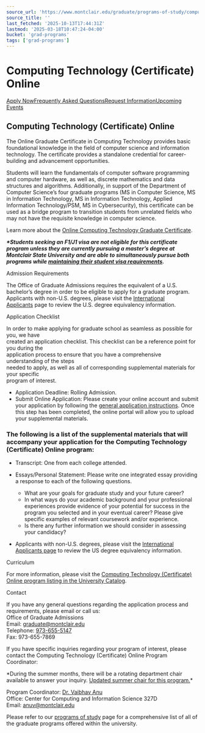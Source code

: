 ```yaml
---
source_url: 'https://www.montclair.edu/graduate/programs-of-study/computing-technology-certificate/'
source_title: ''
last_fetched: '2025-10-13T17:44:31Z'
lastmod: '2025-03-18T10:47:24-04:00'
bucket: 'grad-programs'
tags: ['grad-programs']
---
```


# Computing Technology (Certificate) Online

[Apply Now](http://www.montclair.edu/graduate/how-to-apply/)[Frequently Asked Questions](http://www.montclair.edu/graduate/how-to-apply/frequently-asked-questions/)[Request Information](https://graduate.montclair.edu/register/grad-inquiry)[Upcoming Events](https://graduate.montclair.edu/portal/graduate-events)

## Computing Technology (Certificate) Online

The Online Graduate Certificate in Computing Technology provides basic foundational knowledge in the field of computer science and information technology. The certificate provides a standalone credential for career-building and advancement opportunities.

Students will learn the fundamentals of computer software programming and computer hardware, as well as, discrete mathematics and data structures and algorithms. Additionally, in support of the Department of Computer Science’s four graduate programs (MS in Computer Science, MS in Information Technology, MS in Information Technology, Applied Information Technology/PSM, MS in Cybersecurity), this certificate can be used as a bridge program to transition students from unrelated fields who may not have the requisite knowledge in computer science.

Learn more about the [Online Computing Technology Graduate Certificate](https://www.montclair.edu/online/graduate-certificates/computing-technology-certificate-online/).

***\*Students seeking an F1/J1 visa are not eligible for this certificate program unless they are currently pursuing a master’s degree at Montclair State University and are able to simultaneously pursue both programs while [maintaining their student visa requirements](https://www.montclair.edu/global/current-students/f-1-students/maintaining-f-1-status/).***

Admission Requirements

The Office of Graduate Admissions requires the equivalent of a U.S. bachelor’s degree in order to be eligible to apply for a graduate program. Applicants with non-U.S. degrees, please visit the [International Applicants](https://www.montclair.edu/graduate/how-to-apply/international-applicants/) page to review the U.S. degree equivalency information.

Application Checklist

In order to make applying for graduate school as seamless as possible for you, we have  
created an application checklist. This checklist can be a reference point for you during the  
application process to ensure that you have a comprehensive understanding of the steps  
needed to apply, as well as all of corresponding supplemental materials for your specific  
program of interest.

* Application Deadline: Rolling Admission.
* Submit Online Application: Please create your online account and submit your application by following the [general application instructions](http://www.montclair.edu/graduate/how-to-apply/). Once this step has been completed, the online portal will allow you to upload your supplemental materials.

### The following is a list of the supplemental materials that will accompany your application for the Computing Technology (Certificate) Online program:

* Transcript: One from each college attended.
* Essays/Personal Statement: Please write one integrated essay providing a response to each of the following questions.
  + What are your goals for graduate study and your future career?
  + In what ways do your academic background and your professional experiences provide evidence of your potential for success in the program you selected and in your eventual career? Please give specific examples of relevant coursework and/or experience.
  + Is there any further information we should consider in assessing your candidacy?

* Applicants with non-U.S. degrees, please visit the [International Applicants page](https://www.montclair.edu/graduate/how-to-apply/international-applicants/) to review the US degree equivalency information.

Curriculum

For more information, please visit the [Computing Technology (Certificate) Online program listing in the University Catalog](http://catalog.montclair.edu/programs/computing-technology-certificate/).

Contact

If you have any general questions regarding the application process and requirements, please email or call us:  
Office of Graduate Admissions  
Email: [graduate@montclair.edu](mailto:graduate@mail.montclair.edu)  
Telephone: [973-655-5147](tel:9736555147)  
Fax: 973-655-7869

If you have specific inquiries regarding your program of interest, please contact the Computing Technology (Certificate) Online Program Coordinator:

\*During the summer months, there will be a rotating department chair available to answer your inquiry. [Updated summer chair for this program.](https://gradschool.montclair.edu/gradweb/summer.php)\*

Program Coordinator: [Dr. Vaibhav Anu](http://www.montclair.edu/~anuv)  
Office: Center for Computing and Information Science 327D  
Email: [anuv@montclair.edu](mailto:anuv@montclair.edu)

Please refer to our [programs of study](http://www.montclair.edu/graduate/programs-of-study/) page for a comprehensive list of all of the graduate programs offered within the university.
